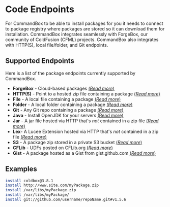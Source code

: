 # Code Endpoints

For CommandBox to be able to install packages for you it needs to connect to package registry where packages are stored so it can download them for installation. CommandBox integrates seamlessly with ForgeBox, our community of ColdFusion \(CFML\) projects. CommandBox also integrates with HTTP\(S\), local file/folder, and Git endpoints.

## Supported Endpoints

Here is a list of the package endpoints currently supported by CommandBox.

* **ForgeBox** - Cloud-based packages [\(_Read more_\)](forgebox.md)
* **HTTP\(S\)** - Point to a hosted zip file containing a package  [\(_Read more_\)](http-s.md)
* **File**  - A local file containing a package [\(_Read more_\)](file.md)
* **Folder** - A local folder containing a package [\(_Read more_\)](folder.md)
* **Git** - Any Git repo containing a package [\(_Read more_\)](git.md)
* **Java** - Install OpenJDK for your servers [\(Read more\)](java.md)
* **Jar** - A jar file hosted via HTTP that's _not_ contained in a zip file [\(_Read more_\)](jar-via-http.md)
* **Lex**- A Lucee Extension hosted via HTTP that's _not_ contained in a zip file [\(_Read more_\)](lex-via-http.md)
* **S3** - A package zip stored in a private S3 bucket [\(_Read more_\)](s3.md)
* **CFLib** - UDFs posted on CFLib.org [\(_Read more_\)](cflib.md)
* **Gist** - A package hosted as a Gist from gist.github.com  [\(_Read more_\)](gist.md)

## Examples

```bash
install coldbox@3.8.1
install http://www.site.com/myPackage.zip
install /var/libs/myPackage.zip
install /var/libs/myPackage/
install git://github.com/username/repoName.git#v1.5.6
```

